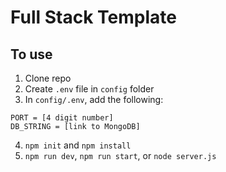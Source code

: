 # Full Stack Template

## To use
1. Clone repo
2. Create `.env` file in `config` folder
3. In `config/.env`, add the following:
```
PORT = [4 digit number]
DB_STRING = [link to MongoDB]
```
4. `npm init` and `npm install`
5. `npm run dev`, `npm run start`, or `node server.js`
